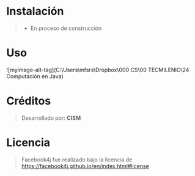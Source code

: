 # Instalación
>  - En proceso de construcción

# Uso
![myimage-alt-tag](C:\Users\mfsrs\Dropbox\000 CS\00 TECMILENIO\24 Computación en Java)

# Créditos
> Desarrollado por:
> **CISM**
# Licencia
> Facebook4j fue realizado bajo la
> licencia de
> https://facebook4j.github.io/en/index.html#license
